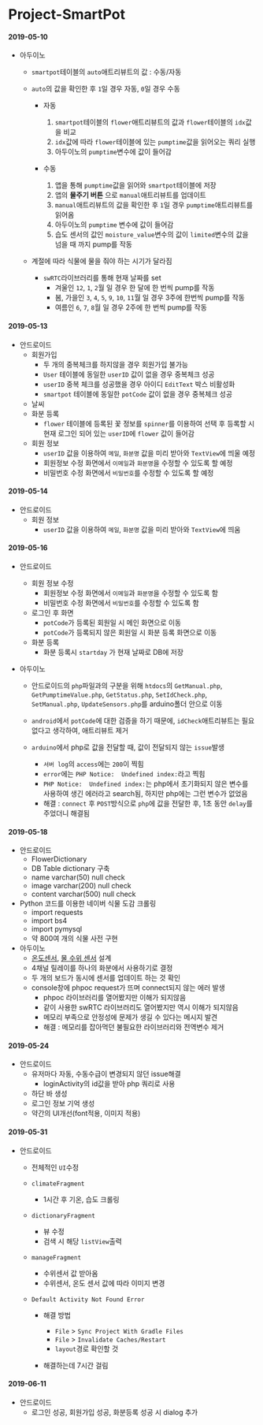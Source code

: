# Project-SmartPot

#### 2019-05-10
- 아두이노
  - `smartpot`테이블의 `auto`애트리뷰트의 값 : 수동/자동
  - `auto`의 값을 확인한 후 `1`일 경우 자동, `0`일 경우 수동
    - 자동
      1. `smartpot`테이블의 `flower`애트리뷰트의 값과 `flower`테이블의 `idx`값을 비교
      2. `idx`값에 따라 `flower`테이블에 있는 `pumptime`값을 읽어오는 쿼리 실행
      3. 아두이노의 `pumptime`변수에 값이 들어감

    - 수동
      1. 앱을 통해 `pumptime`값을 읽어와 `smartpot`테이블에 저장
      2. 앱의 **물주기 버튼** 으로 `manual`애트리뷰트를 업데이트
      3. `manual`애트리뷰트의 값을 확인한 후 `1`일 경우 `pumptime`애트리뷰트를 읽어옴
      4. 아두이노의 `pumptime` 변수에 값이 들어감
      5. 습도 센서의 값인 `moisture_value`변수의 값이 `limited`변수의 값을 넘을 때 까지 pump를 작동  

  - 계절에 따라 식물에 물을 줘야 하는 시기가 달라짐
    - `swRTC`라이브러리를 통해 현재 날짜를 set
      - 겨울인 `12`, `1`, `2`월 일 경우 한 달에 한 번씩 pump를 작동
      - 봄, 가을인 `3`, `4`, `5`, `9`, `10`, `11`월 일 경우 3주에 한번씩 pump를 작동
      - 여름인 `6`, `7`, `8`월 일 경우 2주에 한 번씩 pump를 작동


#### 2019-05-13
  - 안드로이드
    - 회원가입
      - 두 개의 중복체크를 하지않을 경우 회원가입 불가능
      - `User` 테이블에 동일한 `userID` 값이 없을 경우 중복체크 성공
      - `userID` 중복 체크를 성공했을 경우 아이디 `EditText` 박스 비활성화
      - `smartpot` 테이블에 동일한 `potCode` 값이 없을 경우 중복체크 성공
    - 날씨
    - 화분 등록
      - `flower` 테이블에 등록된 꽃 정보를 `spinner`를 이용하여 선택 후 등록할 시 현재 로그인 되어 있는 `userID`에 `flower` 값이 들어감
    - 회원 정보
      - `userID` 값을 이용하여 `메일`, `화분명` 값을 미리 받아와 `TextView`에 띄울 예정
      - 회원정보 수정 화면에서 `이메일`과 `화분명`을 수정할 수 있도록 할 예정
      - 비밀번호 수정 화면에서 `비밀번호`를 수정할 수 있도록 할 예정

#### 2019-05-14
  - 안드로이드
    - 회원 정보
      - `userID` 값을 이용하여 `메일`, `화분명` 값을 미리 받아와 `TextView`에 띄움

#### 2019-05-16
  - 안드로이드
    - 회원 정보 수정
      - 회원정보 수정 화면에서 `이메일`과 `화분명`을 수정할 수 있도록 함
      - 비밀번호 수정 화면에서 `비밀번호`를 수정할 수 있도록 함
    - 로그인 후 화면
      - `potCode`가 등록된 회원일 시 메인 화면으로 이동
      - `potCode`가 등록되지 않은 회원일 시 화분 등록 화면으로 이동
    - 화분 등록
      - 화분 등록시 `startday` 가 현재 날짜로 DB에 저장

  - 아두이노
    - 안드로이드의 `php`파일과의 구분을 위해 `htdocs`의 `GetManual.php`, `GetPumptimeValue.php`, `GetStatus.php`, `SetIdCheck.php`, `SetManual.php`, `UpdateSensors.php`를 arduino폴더 안으로 이동

    - `android`에서 `potCode`에 대한 검증을 하기 때문에, `idCheck`애트리뷰트는 필요 없다고 생각하여, 애트리뷰트 제거

    - `arduino`에서 php로 값을 전달할 때, 값이 전달되지 않는 `issue`발생
      - `서버 log`의 `access`에는 `200`이 찍힘
      - `error`에는 `PHP Notice:  Undefined index:`라고 찍힘
      - `PHP Notice:  Undefined index:`는 php에서 초기화되지 않은 변수를 사용하여 생긴 에러라고 search됨, 하지만 php에는 그런 변수가 없었음
      - 해결 : `connect` 후 `POST`방식으로 `php`에 값을 전달한 후, 1초 동안 `delay`를 주었더니 해결됨

#### 2019-05-18
  - 안드로이드
    - FlowerDictionary
    - DB Table dictionary 구축
    - name varchar(50) null check
    - image varchar(200) null check
    - content varchar(500) null check
  - Python 코드를 이용한 네이버 식물 도감 크롤링
    - import requests
    - import bs4
    - import pymysql
    - 약 800여 개의 식물 사전 구현
  - 아두이노
    - [온도센서](https://jinkyu.tistory.com/103), [물 수위 센서](https://wiki.dfrobot.com/Non-contact_Liquid_Level_Switch_SKU_FIT0212) 설계
    - 4채널 릴레이를 하나의 화분에서 사용하기로 결정
    - 두 개의 보드가 동시에 센서를 업데이트 하는 것 확인
    - console창에 phpoc request가 뜨며 connect되지 않는 에러 발생
      - phpoc 라이브러리를 열어봤지만 이해가 되지않음
      - 같이 사용한 swRTC 라이브러리도 열어봤지만 역시 이해가 되지않음
      - 메모리 부족으로 안정성에 문제가 생길 수 있다는 메시지 발견
      - 해결 : 메모리를 잡아먹던 불필요한 라이브러리와 전역변수 제거

#### 2019-05-24
  - 안드로이드
    - 유저마다 자동, 수동수급이 변경되지 않던 issue해결
      - loginActivity의 id값을 받아 php 쿼리로 사용
    - 하단 바 생성
    - 로그인 정보 기억 생성
    - 약간의 UI개선(font적용, 이미지 적용)

#### 2019-05-31
  - 안드로이드
    - 전체적인 `UI`수정
    - `climateFragment`
      - 1시간 후 기온, 습도 크롤링
    - `dictionaryFragment`
      - 뷰 수정
      - 검색 시 해당 `listView`출력
    - `manageFragment`
      - 수위센서 값 받아옴
      - 수위센서, 온도 센서 값에 따라 이미지 변경

    - `Default Activity Not Found Error`
      - 해결 방법
        - `File` > `Sync Project With Gradle Files`
        - `File` > `Invalidate Caches/Restart`
        - `layout`경로 확인할 것


      - 해결하는데 7시간 걸림


#### 2019-06-11
  - 안드로이드
    - 로그인 성공, 회원가입 성공, 화분등록 성공 시 dialog 추가
